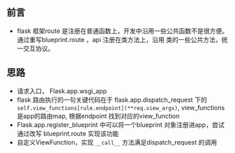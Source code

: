 ## 前言
* flask 框架route 是注册在普通函数上，开发中沿用一些公共函数不是很方便。通过重写blueprint.route ，api 注册在类方法上，沿用
 类的一些公共方法，统一交互协议。


## 思路
* 请求入口， Flask.app.wsgi_app
* flask 路由执行的一句关键代码在于 flask.app.dispatch_request 下的 `self.view_functions[rule.endpoint](**req.view_args)`, view_functions是app的路由map, 根据endpoint 找到对应的view_function
* Flask.app.register_blueprint 中可以将一个blueprint 对象注册进app，尝试通过改写 blueprint.route 实现该功能
* 自定义ViewFunction，实现 `__call__` 方法满足dispatch_request 的调用

